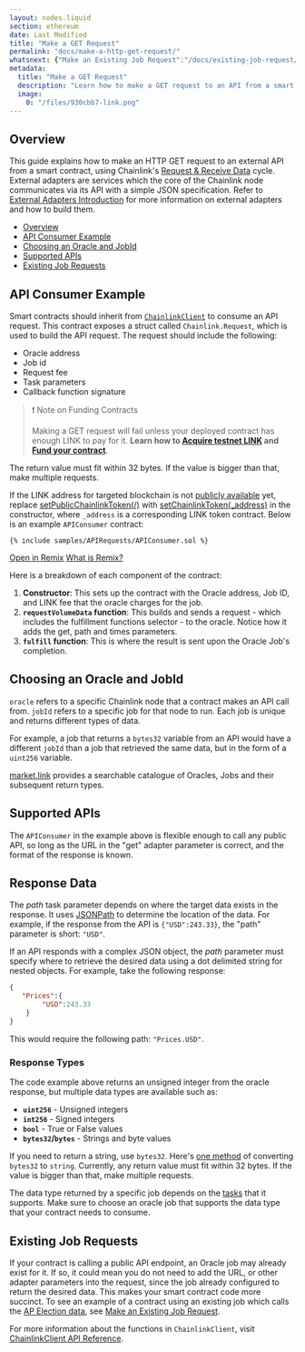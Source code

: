 ```yaml
---
layout: nodes.liquid
section: ethereum
date: Last Modified
title: "Make a GET Request"
permalink: "docs/make-a-http-get-request/"
whatsnext: {"Make an Existing Job Request":"/docs/existing-job-request/", "Multi-Variable Responses":"/docs/multi-variable-responses/"}
metadata:
  title: "Make a GET Request"
  description: "Learn how to make a GET request to an API from a smart contract, using Chainlink."
  image:
    0: "/files/930cbb7-link.png"
---
```


## Overview

This guide explains how to make an HTTP GET request to an external API from a smart contract, using Chainlink's [Request & Receive Data](../request-and-receive-data/) cycle. External adapters are services which the core of the Chainlink node communicates via its API with a simple JSON specification. Refer to [External Adapters Introduction](../external-adapters/) for more information on external adapters and how to build them.

+ [Overview](#overview)
+ [API Consumer Example](#api-consumer-example)
+ [Choosing an Oracle and JobId](#choosing-an-oracle-and-jobid)
+ [Supported APIs](#supported-apis)
+ [Existing Job Requests](#existing-job-requests)

## API Consumer Example

Smart contracts should inherit from [`ChainlinkClient`](https://github.com/smartcontractkit/chainlink/blob/master/contracts/src/v0.6/ChainlinkClient.sol) to consume an API request. This contract exposes a struct called `Chainlink.Request`, which is used to build the API request. The request should include the following:

- Oracle address
- Job id
- Request fee
- Task parameters
- Callback function signature

>❗️ Note on Funding Contracts
>
> Making a GET request will fail unless your deployed contract has enough LINK to pay for it. **Learn how to [Acquire testnet LINK](../acquire-link/) and [Fund your contract](../fund-your-contract/)**.

The return value must fit within 32 bytes. If the value is bigger than that, make multiple requests.

If the LINK address for targeted blockchain is not [publicly available](../link-token-contracts/) yet, replace [setPublicChainlinkToken(/)](../chainlink-framework/#setpublicchainlinktoken) with [setChainlinkToken(_address)](../chainlink-framework/#setchainlinktoken) in the constructor, where `_address` is a corresponding LINK token contract. Below is an example `APIConsumer` contract:

```solidity Kovan
{% include samples/APIRequests/APIConsumer.sol %}
```
<div class="remix-callout">
    <a href="https://remix.ethereum.org/#url=https://docs.chain.link/samples/APIRequests/APIConsumer.sol" target="_blank" >Open in Remix</a>
    <a href="/docs/conceptual-overview/#what-is-remix" >What is Remix?</a>
</div>

Here is a breakdown of each component of the contract:

1. **Constructor**: This sets up the contract with the Oracle address, Job ID, and LINK fee that the oracle charges for the job.
2. **`requestVolumeData` function**: This builds and sends a request - which includes the fulfillment functions selector - to the oracle. Notice how it adds the get, path and times parameters.
3. **`fulfill` function**: This is where the result is sent upon the Oracle Job's completion.

## Choosing an Oracle and JobId

`oracle` refers to a specific Chainlink node that a contract makes an API call from. `jobId` refers to a specific job for that node to run. Each job is unique and returns different types of data.

For example, a job that returns a `bytes32` variable from an API would have a different `jobId` than a job that retrieved the same data, but in the form of a `uint256` variable.

[market.link](https://market.link/) provides a searchable catalogue of Oracles, Jobs and their subsequent return types.

## Supported APIs

The `APIConsumer` in the example above is flexible enough to call any public API, so long as the URL in the "get" adapter parameter is correct, and the format of the response is known.

## Response Data

The *path* task parameter depends on where the target data exists in the response. It uses [JSONPath](https://jsonpath.com/) to determine the location of the data. For example, if the response from the API is `{"USD":243.33}`, the "path" parameter is short: `"USD"`.

If an API responds with a complex JSON object, the *path* parameter must specify where to retrieve the desired data using a dot delimited string for nested objects. For example, take the following response:

```json
{
   "Prices":{
        "USD":243.33
    }
}
```

This would require the following path: `"Prices.USD"`.

### Response Types

The code example above returns an unsigned integer from the oracle response, but multiple data types are available such as:

* **`uint256`** - Unsigned integers
* **`int256`** - Signed integers
* **`bool`** - True or False values
* **`bytes32`/`bytes`** - Strings and byte values

If you need to return a string, use `bytes32`. Here's [one method](https://gist.github.com/alexroan/a8caf258218f4065894ecd8926de39e7) of converting `bytes32` to `string`. Currently, any return value must fit within 32 bytes. If the value is bigger than that, make multiple requests.

The data type returned by a specific job depends on the [tasks](/docs/tasks/) that it supports. Make sure to choose an oracle job that supports the data type that your contract needs to consume.

## Existing Job Requests

If your contract is calling a public API endpoint, an Oracle job may already exist for it. If so, it could mean you do not need to add the URL, or other adapter parameters into the request, since the job already configured to return the desired data. This makes your smart contract code more succinct. To see an example of a contract using an existing job which calls the [AP Election data](https://developer.ap.org/ap-elections-api/), see [Make an Existing Job Request](../existing-job-request/).

For more information about the functions in `ChainlinkClient`, visit [ChainlinkClient API Reference](../chainlink-framework/).
